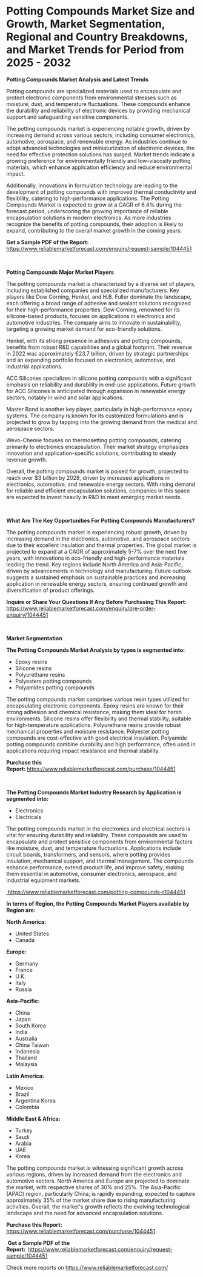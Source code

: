 <p><h1>Potting Compounds Market Size and Growth, Market Segmentation, Regional and Country Breakdowns, and Market Trends for Period from 2025 -  2032</h1></p><p><strong>Potting Compounds Market Analysis and Latest Trends</strong></p>
<p><p>Potting compounds are specialized materials used to encapsulate and protect electronic components from environmental stresses such as moisture, dust, and temperature fluctuations. These compounds enhance the durability and reliability of electronic devices by providing mechanical support and safeguarding sensitive components.</p><p>The potting compounds market is experiencing notable growth, driven by increasing demand across various sectors, including consumer electronics, automotive, aerospace, and renewable energy. As industries continue to adopt advanced technologies and miniaturization of electronic devices, the need for effective protection solutions has surged. Market trends indicate a growing preference for environmentally friendly and low-viscosity potting materials, which enhance application efficiency and reduce environmental impact.</p><p>Additionally, innovations in formulation technology are leading to the development of potting compounds with improved thermal conductivity and flexibility, catering to high-performance applications. The Potting Compounds Market is expected to grow at a CAGR of 6.4% during the forecast period, underscoring the growing importance of reliable encapsulation solutions in modern electronics. As more industries recognize the benefits of potting compounds, their adoption is likely to expand, contributing to the overall market growth in the coming years.</p></p>
<p><strong>Get a Sample PDF of the Report:&nbsp;</strong> <a href="https://www.reliablemarketforecast.com/enquiry/request-sample/1044451?utm_campaign=3169&utm_medium=2&utm_source=Github&utm_content=ia&utm_term=26032025&utm_id=potting-compounds">https://www.reliablemarketforecast.com/enquiry/request-sample/1044451</a></p>
<p>&nbsp;</p>
<p><strong>Potting Compounds Major Market Players</strong></p>
<p><p>The potting compounds market is characterized by a diverse set of players, including established companies and specialized manufacturers. Key players like Dow Corning, Henkel, and H.B. Fuller dominate the landscape, each offering a broad range of adhesive and sealant solutions recognized for their high-performance properties. Dow Corning, renowned for its silicone-based products, focuses on applications in electronics and automotive industries. The company aims to innovate in sustainability, targeting a growing market demand for eco-friendly solutions.</p><p>Henkel, with its strong presence in adhesives and potting compounds, benefits from robust R&D capabilities and a global footprint. Their revenue in 2022 was approximately €23.7 billion, driven by strategic partnerships and an expanding portfolio focused on electronics, automotive, and industrial applications.</p><p>ACC Silicones specializes in silicone potting compounds with a significant emphasis on reliability and durability in end-use applications. Future growth for ACC Silicones is anticipated through expansion in renewable energy sectors, notably in wind and solar applications.</p><p>Master Bond is another key player, particularly in high-performance epoxy systems. The company is known for its customized formulations and is projected to grow by tapping into the growing demand from the medical and aerospace sectors.</p><p>Wevo-Chemie focuses on thermosetting potting compounds, catering primarily to electronics encapsulation. Their market strategy emphasizes innovation and application-specific solutions, contributing to steady revenue growth.</p><p>Overall, the potting compounds market is poised for growth, projected to reach over $3 billion by 2028, driven by increased applications in electronics, automotive, and renewable energy sectors. With rising demand for reliable and efficient encapsulation solutions, companies in this space are expected to invest heavily in R&D to meet emerging market needs.</p></p>
<p>&nbsp;</p>
<p><strong>What Are The Key Opportunities For Potting Compounds Manufacturers?</strong></p>
<p><p>The potting compounds market is experiencing robust growth, driven by increasing demand in the electronics, automotive, and aerospace sectors due to their excellent insulation and thermal properties. The global market is projected to expand at a CAGR of approximately 5-7% over the next five years, with innovations in eco-friendly and high-performance materials leading the trend. Key regions include North America and Asia-Pacific, driven by advancements in technology and manufacturing. Future outlook suggests a sustained emphasis on sustainable practices and increasing application in renewable energy sectors, ensuring continued growth and diversification of product offerings.</p></p>
<p><strong>Inquire or Share Your Questions If Any Before Purchasing This Report:</strong> <a href="https://www.reliablemarketforecast.com/enquiry/pre-order-enquiry/1044451?utm_campaign=3169&utm_medium=2&utm_source=Github&utm_content=ia&utm_term=26032025&utm_id=potting-compounds">https://www.reliablemarketforecast.com/enquiry/pre-order-enquiry/1044451</a></p>
<p>&nbsp;</p>
<p><strong>Market Segmentation</strong></p>
<p><strong>The Potting Compounds Market Analysis by types is segmented into:</strong></p>
<p><ul><li>Epoxy resins</li><li>Silicone resins</li><li>Polyurethane resins</li><li>Polyesters potting compounds</li><li>Polyamides potting compounds</li></ul></p>
<p><p>The potting compounds market comprises various resin types utilized for encapsulating electronic components. Epoxy resins are known for their strong adhesion and chemical resistance, making them ideal for harsh environments. Silicone resins offer flexibility and thermal stability, suitable for high-temperature applications. Polyurethane resins provide robust mechanical properties and moisture resistance. Polyester potting compounds are cost-effective with good electrical insulation. Polyamide potting compounds combine durability and high performance, often used in applications requiring impact resistance and thermal stability.</p></p>
<p><strong>Purchase this Report:&nbsp;</strong><a href="https://www.reliablemarketforecast.com/purchase/1044451?utm_campaign=3169&utm_medium=2&utm_source=Github&utm_content=ia&utm_term=26032025&utm_id=potting-compounds">https://www.reliablemarketforecast.com/purchase/1044451</a></p>
<p>&nbsp;</p>
<p><strong>The Potting Compounds Market Industry Research by Application is segmented into:</strong></p>
<p><ul><li>Electronics</li><li>Electricals</li></ul></p>
<p><p>The potting compounds market in the electronics and electrical sectors is vital for ensuring durability and reliability. These compounds are used to encapsulate and protect sensitive components from environmental factors like moisture, dust, and temperature fluctuations. Applications include circuit boards, transformers, and sensors, where potting provides insulation, mechanical support, and thermal management. The compounds enhance performance, extend product life, and improve safety, making them essential in automotive, consumer electronics, aerospace, and industrial equipment markets.</p></p>
<p><a href="https://www.reliablemarketforecast.com/potting-compounds-r1044451?utm_campaign=3169&utm_medium=2&utm_source=Github&utm_content=ia&utm_term=26032025&utm_id=potting-compounds">&nbsp;https://www.reliablemarketforecast.com/potting-compounds-r1044451</a></p>
<p><strong>In terms of Region, the Potting Compounds Market Players available by Region are:</strong></p>
<p>
    <p> <strong> North America: </strong>
        <ul>
            <li>United States</li>
            <li>Canada</li>
        </ul>
        </p> 
    <p> <strong> Europe: </strong>
        <ul>
            <li>Germany</li>
            <li>France</li>
            <li>U.K.</li>
            <li>Italy</li>
            <li>Russia</li>
        </ul>
        </p> 
    <p> <strong> Asia-Pacific: </strong>
        <ul>
            <li>China</li>
            <li>Japan</li>
            <li>South Korea</li>
            <li>India</li>
            <li>Australia</li>
            <li>China Taiwan</li>
            <li>Indonesia</li>
            <li>Thailand</li>
            <li>Malaysia</li>
        </ul>
        </p> 
    <p> <strong> Latin America: </strong>
        <ul>
            <li>Mexico</li>
            <li>Brazil</li>
            <li>Argentina Korea</li>
            <li>Colombia</li>
        </ul>
        </p> 
    <p> <strong> Middle East & Africa: </strong>
        <ul>
            <li>Turkey</li>
            <li>Saudi</li>
            <li>Arabia</li>
            <li>UAE</li>
            <li>Korea</li>
        </ul>
    </p>
    </p>
<p><p>The potting compounds market is witnessing significant growth across various regions, driven by increased demand from the electronics and automotive sectors. North America and Europe are projected to dominate the market, with respective shares of 30% and 25%. The Asia-Pacific (APAC) region, particularly China, is rapidly expanding, expected to capture approximately 35% of the market share due to rising manufacturing activities. Overall, the market's growth reflects the evolving technological landscape and the need for advanced encapsulation solutions.</p></p>
<p><strong>Purchase this Report: </strong><a href="https://www.reliablemarketforecast.com/purchase/1044451?utm_campaign=3169&utm_medium=2&utm_source=Github&utm_content=ia&utm_term=26032025&utm_id=potting-compounds">https://www.reliablemarketforecast.com/purchase/1044451</a></p>
<p>&nbsp;<strong>Get a Sample PDF of the Report:&nbsp;&nbsp;</strong><a href="https://www.reliablemarketforecast.com/enquiry/request-sample/1044451?utm_campaign=3169&utm_medium=2&utm_source=Github&utm_content=ia&utm_term=26032025&utm_id=potting-compounds">https://www.reliablemarketforecast.com/enquiry/request-sample/1044451</a></p>
<p><strong></strong></p>
<p>Check more reports on <a href="https://www.reliablemarketforecast.com/?utm_campaign=3169&utm_medium=2&utm_source=Github&utm_content=ia&utm_term=26032025&utm_id=potting-compounds">https://www.reliablemarketforecast.com/</a></p>